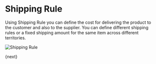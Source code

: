 <!-- add-breadcrumbs -->
# Shipping Rule

Using Shipping Rule you can define the cost for delivering the product to the customer and also to the supplier.
You can define different shipping rules or a fixed shipping amount for the same item across different territories.

<img class="screenshot" alt="Shipping Rule" src="{{docs_base_url}}/assets/img/selling/shipping-rule.png">

{next}